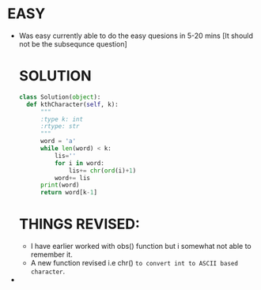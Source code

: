 # EASY

* Was easy currently able to do the easy quesions in 5-20 mins [It should not be the subsequnce question]

  # SOLUTION
  ```python
  class Solution(object):
    def kthCharacter(self, k):
        """
        :type k: int
        :rtype: str
        """
        word = 'a'
        while len(word) < k:
            lis=''
            for i in word:
                lis+= chr(ord(i)+1)
            word+= lis
        print(word)
        return word[k-1]
  ```


  # THINGS REVISED:
  * I have earlier worked with obs() function but i somewhat not able to remember it.
  * A new function revised i.e chr() `to convert int to ASCII based character`.
 
* 
